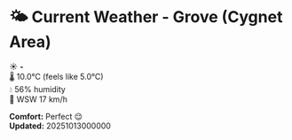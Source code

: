 # 🌤️ Current Weather - Grove (Cygnet Area)

☀️ **-**  
🌡️ 10.0°C (feels like 5.0°C)  
💧 56% humidity  
💨 WSW 17 km/h  

**Comfort:** Perfect 😌  
**Updated:** 20251013000000
